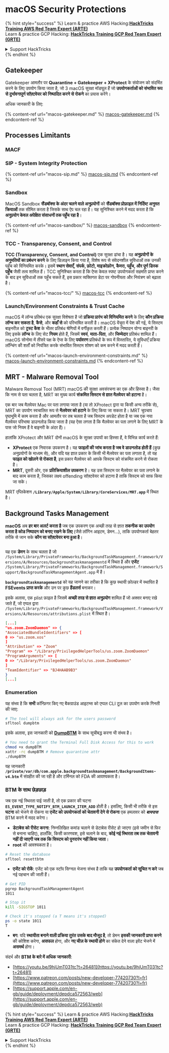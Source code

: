 # macOS Security Protections

{% hint style="success" %}
Learn & practice AWS Hacking:<img src="../../../.gitbook/assets/arte.png" alt="" data-size="line">[**HackTricks Training AWS Red Team Expert (ARTE)**](https://training.hacktricks.xyz/courses/arte)<img src="../../../.gitbook/assets/arte.png" alt="" data-size="line">\
Learn & practice GCP Hacking: <img src="../../../.gitbook/assets/grte.png" alt="" data-size="line">[**HackTricks Training GCP Red Team Expert (GRTE)**<img src="../../../.gitbook/assets/grte.png" alt="" data-size="line">](https://training.hacktricks.xyz/courses/grte)

<details>

<summary>Support HackTricks</summary>

* Check the [**subscription plans**](https://github.com/sponsors/carlospolop)!
* **Join the** 💬 [**Discord group**](https://discord.gg/hRep4RUj7f) or the [**telegram group**](https://t.me/peass) or **follow** us on **Twitter** 🐦 [**@hacktricks\_live**](https://twitter.com/hacktricks\_live)**.**
* **Share hacking tricks by submitting PRs to the** [**HackTricks**](https://github.com/carlospolop/hacktricks) and [**HackTricks Cloud**](https://github.com/carlospolop/hacktricks-cloud) github repos.

</details>
{% endhint %}

## Gatekeeper

Gatekeeper आमतौर पर **Quarantine + Gatekeeper + XProtect** के संयोजन को संदर्भित करने के लिए उपयोग किया जाता है, जो 3 macOS सुरक्षा मॉड्यूल हैं जो **उपयोगकर्ताओं को संभावित रूप से दुर्भावनापूर्ण सॉफ़्टवेयर को निष्पादित करने से रोकने** का प्रयास करेंगे।

अधिक जानकारी के लिए:

{% content-ref url="macos-gatekeeper.md" %}
[macos-gatekeeper.md](macos-gatekeeper.md)
{% endcontent-ref %}

## Processes Limitants

### MACF



### SIP - System Integrity Protection

{% content-ref url="macos-sip.md" %}
[macos-sip.md](macos-sip.md)
{% endcontent-ref %}

### Sandbox

MacOS Sandbox **सैंडबॉक्स के अंदर चलने वाले अनुप्रयोगों** को **सैंडबॉक्स प्रोफ़ाइल में निर्दिष्ट अनुमत क्रियाओं** तक सीमित करता है जिसके साथ ऐप चल रहा है। यह सुनिश्चित करने में मदद करता है कि **अनुप्रयोग केवल अपेक्षित संसाधनों तक पहुँच रहा है**।

{% content-ref url="macos-sandbox/" %}
[macos-sandbox](macos-sandbox/)
{% endcontent-ref %}

### TCC - **Transparency, Consent, and Control**

**TCC (Transparency, Consent, and Control)** एक सुरक्षा ढांचा है। यह **अनुप्रयोगों के अनुमतियों का प्रबंधन करने** के लिए डिज़ाइन किया गया है, विशेष रूप से संवेदनशील सुविधाओं तक उनकी पहुँच को विनियमित करके। इसमें **स्थान सेवाएँ, संपर्क, फ़ोटो, माइक्रोफ़ोन, कैमरा, पहुँच, और पूर्ण डिस्क पहुँच** जैसी तत्व शामिल हैं। TCC सुनिश्चित करता है कि ऐप्स केवल स्पष्ट उपयोगकर्ता सहमति प्राप्त करने के बाद इन सुविधाओं तक पहुँच सकते हैं, इस प्रकार व्यक्तिगत डेटा पर गोपनीयता और नियंत्रण को बढ़ाता है।

{% content-ref url="macos-tcc/" %}
[macos-tcc](macos-tcc/)
{% endcontent-ref %}

### Launch/Environment Constraints & Trust Cache

macOS में लॉन्च प्रतिबंध एक सुरक्षा विशेषता है जो **प्रक्रिया प्रारंभ को विनियमित करने** के लिए **कौन प्रक्रिया लॉन्च कर सकता है**, **कैसे**, और **कहाँ से** को परिभाषित करती है। macOS वेंचुरा में पेश की गई, ये सिस्टम बाइनरीज़ को **ट्रस्ट कैश** के भीतर प्रतिबंध श्रेणियों में वर्गीकृत करती हैं। प्रत्येक निष्पादन योग्य बाइनरी के लिए इसके **लॉन्च** के लिए सेट **नियम** होते हैं, जिसमें **स्वयं**, **माता-पिता**, और **जिम्मेदार** प्रतिबंध शामिल हैं। macOS सोनोमा में तीसरे पक्ष के ऐप्स के लिए **पर्यावरण** प्रतिबंधों के रूप में विस्तारित, ये सुविधाएँ प्रक्रिया लॉन्चिंग की शर्तों को नियंत्रित करके संभावित सिस्टम शोषण को कम करने में मदद करती हैं।

{% content-ref url="macos-launch-environment-constraints.md" %}
[macos-launch-environment-constraints.md](macos-launch-environment-constraints.md)
{% endcontent-ref %}

## MRT - Malware Removal Tool

Malware Removal Tool (MRT) macOS की सुरक्षा अवसंरचना का एक और हिस्सा है। जैसा कि नाम से पता चलता है, MRT का मुख्य कार्य **संक्रमित सिस्टम से ज्ञात मैलवेयर को हटाना** है।

एक बार जब मैलवेयर Mac पर पता लगाया जाता है (या तो XProtect द्वारा या किसी अन्य तरीके से), MRT का उपयोग स्वचालित रूप से **मैलवेयर को हटाने** के लिए किया जा सकता है। MRT चुपचाप पृष्ठभूमि में काम करता है और आमतौर पर तब चलता है जब सिस्टम अपडेट होता है या जब एक नया मैलवेयर परिभाषा डाउनलोड किया जाता है (यह ऐसा लगता है कि मैलवेयर का पता लगाने के लिए MRT के पास जो नियम हैं वे बाइनरी के अंदर हैं)।

हालांकि XProtect और MRT दोनों macOS के सुरक्षा उपायों का हिस्सा हैं, वे विभिन्न कार्य करते हैं:

* **XProtect** एक निवारक उपकरण है। यह **फाइलों की जांच करता है जब वे डाउनलोड होती हैं** (कुछ अनुप्रयोगों के माध्यम से), और यदि यह ज्ञात प्रकार के किसी भी मैलवेयर का पता लगाता है, तो यह **फाइल को खोलने से रोकता है**, इस प्रकार मैलवेयर को आपके सिस्टम को संक्रमित करने से रोकता है।
* **MRT**, दूसरी ओर, एक **प्रतिक्रियाशील उपकरण** है। यह उस सिस्टम पर मैलवेयर का पता लगाने के बाद काम करता है, जिसका लक्ष्य offending सॉफ़्टवेयर को हटाना है ताकि सिस्टम को साफ किया जा सके।

MRT एप्लिकेशन **`/Library/Apple/System/Library/CoreServices/MRT.app`** में स्थित है।

## Background Tasks Management

**macOS** अब **हर बार अलर्ट करता है** जब एक उपकरण एक अच्छी तरह से ज्ञात **तकनीक का उपयोग करता है कोड निष्पादन को बनाए रखने के लिए** (जैसे लॉगिन आइटम, डेमन...), ताकि उपयोगकर्ता बेहतर तरीके से जान सके **कौन सा सॉफ़्टवेयर बना हुआ है**।

<figure><img src="../../../.gitbook/assets/image (1183).png" alt=""><figcaption></figcaption></figure>

यह एक **डेमन** के साथ चलता है जो `/System/Library/PrivateFrameworks/BackgroundTaskManagement.framework/Versions/A/Resources/backgroundtaskmanagementd` में स्थित है और **एजेंट** `/System/Library/PrivateFrameworks/BackgroundTaskManagement.framework/Support/BackgroundTaskManagementAgent.app` में है।

**`backgroundtaskmanagementd`** को यह जानने का तरीका है कि कुछ स्थायी फ़ोल्डर में स्थापित है **FSEvents प्राप्त करके** और उन पर कुछ **हैंडलर्स** बनाकर।

इसके अलावा, एक plist फ़ाइल है जिसमें **अच्छी तरह से ज्ञात अनुप्रयोग** शामिल हैं जो अक्सर बनाए रखे जाते हैं, जो एप्पल द्वारा `/System/Library/PrivateFrameworks/BackgroundTaskManagement.framework/Versions/A/Resources/attributions.plist` में स्थित है।
```json
[...]
"us.zoom.ZoomDaemon" => {
"AssociatedBundleIdentifiers" => [
0 => "us.zoom.xos"
]
"Attribution" => "Zoom"
"Program" => "/Library/PrivilegedHelperTools/us.zoom.ZoomDaemon"
"ProgramArguments" => [
0 => "/Library/PrivilegedHelperTools/us.zoom.ZoomDaemon"
]
"TeamIdentifier" => "BJ4HAAB9B3"
}
[...]
```
### Enumeration

यह संभव है कि **सभी** कॉन्फ़िगर किए गए बैकग्राउंड आइटम्स को एप्पल CLI टूल का उपयोग करके गिनती की जाए:
```bash
# The tool will always ask for the users password
sfltool dumpbtm
```
इसके अलावा, इस जानकारी को [**DumpBTM**](https://github.com/objective-see/DumpBTM) के साथ सूचीबद्ध करना भी संभव है।
```bash
# You need to grant the Terminal Full Disk Access for this to work
chmod +x dumpBTM
xattr -rc dumpBTM # Remove quarantine attr
./dumpBTM
```
यह जानकारी **`/private/var/db/com.apple.backgroundtaskmanagement/BackgroundItems-v4.btm`** में संग्रहीत की जा रही है और टर्मिनल को FDA की आवश्यकता है।

### BTM के साथ छेड़छाड़

जब एक नई स्थिरता पाई जाती है, तो एक प्रकार की घटना **`ES_EVENT_TYPE_NOTIFY_BTM_LAUNCH_ITEM_ADD`** होती है। इसलिए, किसी भी तरीके से इस **घटना** को भेजने से रोकना या **एजेंट को उपयोगकर्ता को चेतावनी देने से रोकना** एक हमलावर को _**बायपास**_ BTM करने में मदद करेगा।

* **डेटाबेस को रीसेट करना**: निम्नलिखित कमांड चलाने से डेटाबेस रीसेट हो जाएगा (इसे जमीन से फिर से बनाना चाहिए), हालाँकि, किसी कारणवश, इसे चलाने के बाद, **कोई नई स्थिरता तब तक चेतावनी नहीं दी जाएगी जब तक कि सिस्टम को पुनरारंभ नहीं किया जाता**।
* **root** की आवश्यकता है।
```bash
# Reset the database
sfltool resettbtm
```
* **एजेंट को रोकें**: एजेंट को एक स्टॉप सिग्नल भेजना संभव है ताकि यह **उपयोगकर्ता को सूचित न करे** जब नई पहचान की जाती हैं।
```bash
# Get PID
pgrep BackgroundTaskManagementAgent
1011

# Stop it
kill -SIGSTOP 1011

# Check it's stopped (a T means it's stopped)
ps -o state 1011
T
```
* **बग**: यदि **स्थायीता बनाने वाली प्रक्रिया तुरंत उसके बाद मौजूद है**, तो डेमन **इसकी जानकारी प्राप्त करने** की कोशिश करेगा, **असफल** होगा, और **नए चीज़ के स्थायी होने** का संकेत देने वाला इवेंट भेजने में **असमर्थ** होगा।

संदर्भ और **BTM के बारे में अधिक जानकारी**:

* [https://youtu.be/9hjUmT031tc?t=26481](https://youtu.be/9hjUmT031tc?t=26481)
* [https://www.patreon.com/posts/new-developer-77420730?l=fr](https://www.patreon.com/posts/new-developer-77420730?l=fr)
* [https://support.apple.com/en-gb/guide/deployment/depdca572563/web](https://support.apple.com/en-gb/guide/deployment/depdca572563/web)

{% hint style="success" %}
Learn & practice AWS Hacking:<img src="../../../.gitbook/assets/arte.png" alt="" data-size="line">[**HackTricks Training AWS Red Team Expert (ARTE)**](https://training.hacktricks.xyz/courses/arte)<img src="../../../.gitbook/assets/arte.png" alt="" data-size="line">\
Learn & practice GCP Hacking: <img src="../../../.gitbook/assets/grte.png" alt="" data-size="line">[**HackTricks Training GCP Red Team Expert (GRTE)**<img src="../../../.gitbook/assets/grte.png" alt="" data-size="line">](https://training.hacktricks.xyz/courses/grte)

<details>

<summary>Support HackTricks</summary>

* Check the [**subscription plans**](https://github.com/sponsors/carlospolop)!
* **Join the** 💬 [**Discord group**](https://discord.gg/hRep4RUj7f) or the [**telegram group**](https://t.me/peass) or **follow** us on **Twitter** 🐦 [**@hacktricks\_live**](https://twitter.com/hacktricks\_live)**.**
* **Share hacking tricks by submitting PRs to the** [**HackTricks**](https://github.com/carlospolop/hacktricks) and [**HackTricks Cloud**](https://github.com/carlospolop/hacktricks-cloud) github repos.

</details>
{% endhint %}
